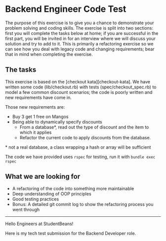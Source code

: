 # Backend Engineer Code Test

The purpose of this exercise is to give you a chance to demonstrate your
problem solving and coding skills. The exercise is split into two sections:
first you will complete the tasks below at home; if you are successful in the
first part, you will be invited in for an interview where we will discuss your
solution and try to add to it. This is primarily a refactoring exercise so we
can see how you deal with legacy code and changing requirements; bear that in
mind when completing the exercise.

## The tasks

This exercise is based on the [checkout kata][checkout-kata]. We have written
some code (lib/checkout.rb) with tests (spec/checkout_spec.rb) to model a few
common discount scenarios; the code is poorly written and new requirements have
come in.

Those new requirements are:

- Buy 3 get 1 free on Mangos
- Being able to dynamically specify discounts
  - From a database*, read out the type of discount and the item to which it applies
  - Refactor the current code to apply discounts from the database.

\* not a real database, a class wrapping a hash or array will be sufficient

The code we have provided uses `rspec` for testing, run it with `bundle exec rspec`

## What we are looking for

- A refactoring of the code into something more maintainable
- Deep understanding of OOP principles
- Good testing practices
- Bonus: A detailed git commit log to show the refactoring process you went through

---

Hello Engineers at StudentBeans!

Here is my tech test submission for the Backend Developer role. 